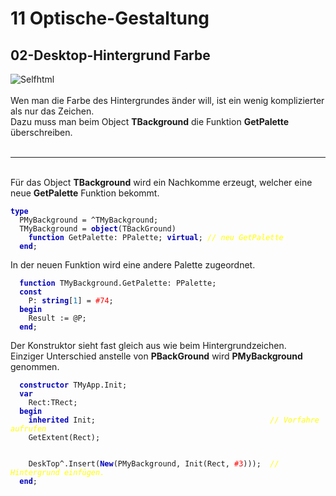 <html>
    <b><h1>11 Optische-Gestaltung</h1></b>
    <b><h2>02-Desktop-Hintergrund Farbe</h2></b>
<img src="image.png" alt="Selfhtml"><br><br>
Wen man die Farbe des Hintergrundes änder will, ist ein wenig komplizierter als nur das Zeichen.<br>
Dazu muss man beim Object <b>TBackground</b> die Funktion <b>GetPalette</b> überschreiben.<br>
<br>
<hr><br>
Für das Object <b>TBackground</b> wird ein Nachkomme erzeugt, welcher eine neue <b>GetPalette</b> Funktion bekommt.<br>
<pre><code><b><font color="0000BB">type</font></b>
  PMyBackground = ^TMyBackground;
  TMyBackground = <b><font color="0000BB">object</font></b>(TBackGround)
    <b><font color="0000BB">function</font></b> GetPalette: PPalette; <b><font color="0000BB">virtual</font></b>; <i><font color="#FFFF00">// neu GetPalette</font></i>
  <b><font color="0000BB">end</font></b>;</code></pre>
In der neuen Funktion wird eine andere Palette zugeordnet.<br>
<pre><code>  <b><font color="0000BB">function</font></b> TMyBackground.GetPalette: PPalette;
  <b><font color="0000BB">const</font></b>
    P: <b><font color="0000BB">string</font></b>[<font color="#0077BB">1</font>] = <font color="#FF0000">#74</font>;
  <b><font color="0000BB">begin</font></b>
    Result := @P;
  <b><font color="0000BB">end</font></b>;</code></pre>
Der Konstruktor sieht fast gleich aus wie beim Hintergrundzeichen.<br>
Einziger Unterschied anstelle von <b>PBackGround</b> wird <b>PMyBackground</b> genommen.<br>
<pre><code>  <b><font color="0000BB">constructor</font></b> TMyApp.Init;
  <b><font color="0000BB">var</font></b>
    Rect:TRect;
  <b><font color="0000BB">begin</font></b>
    <b><font color="0000BB">inherited</font></b> Init;                                       <i><font color="#FFFF00">// Vorfahre aufrufen</font></i>
    GetExtent(Rect);
<br>
    DeskTop^.Insert(<b><font color="0000BB">New</font></b>(PMyBackground, Init(Rect, <font color="#FF0000">#3</font>)));  <i><font color="#FFFF00">// Hintergrund einfügen.</font></i>
  <b><font color="0000BB">end</font></b>;</code></pre>
<br>
</html>
